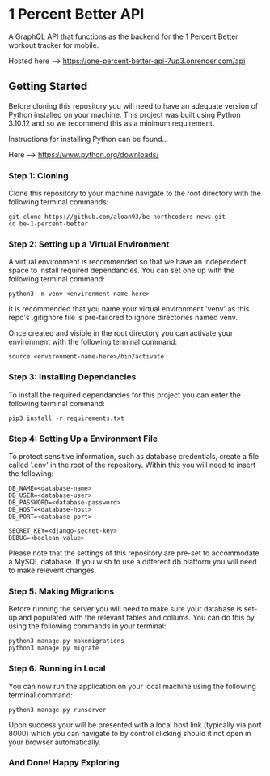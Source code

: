 # 1 Percent Better API

A GraphQL API that functions as the backend for the 1 Percent Better workout tracker for mobile.

Hosted here --> https://one-percent-better-api-7up3.onrender.com/api

## Getting Started

Before cloning this repository you will need to have an adequate version of Python installed on your machine.
This project was built using Python 3.10.12 and so we recommend this as a minimum requirement.

Instructions for installing Python can be found...

Here --> https://www.python.org/downloads/

### Step 1: Cloning

Clone this repository to your machine navigate to the root directory with the following terminal commands:

```
git clone https://github.com/aloan93/be-northcoders-news.git
cd be-1-percent-better
```

### Step 2: Setting up a Virtual Environment

A virtual environment is recommended so that we have an independent space to install required dependancies. You can set one up with the following terminal command:

```
python3 -m venv <environment-name-here>
```

It is recommended that you name your virtual environment 'venv' as this repo's .gitignore file is pre-tailored to ignore directories named venv.

Once created and visible in the root directory you can activate your environment with the following terminal command:

```
source <environment-name-here>/bin/activate
```

### Step 3: Installing Dependancies

To install the required dependancies for this project you can enter the following terminal command:

```
pip3 install -r requirements.txt
```

### Step 4: Setting Up a Environment File

To protect sensitive information, such as database credentials, create a file called '.env' in the root of the repository. Within this you will need to insert the following:

```
DB_NAME=<database-name>
DB_USER=<database-user>
DB_PASSWORD=<database-password>
DB_HOST=<database-host>
DB_PORT=<database-port>

SECRET_KEY=<django-secret-key>
DEBUG=<boolean-value>
```

Please note that the settings of this repository are pre-set to accommodate a MySQL database. If you wish to use a different db platform you will need to make relevent changes.

### Step 5: Making Migrations

Before running the server you will need to make sure your database is set-up and populated with the relevant tables and collums. You can do this by using the following commands in your terminal:

```
python3 manage.py makemigrations
python3 manage.py migrate
```

### Step 6: Running in Local

You can now run the application on your local machine using the following terminal command:

```
python3 manage.py runserver
```

Upon success your will be presented with a local host link (typically via port 8000) which you can navigate to by control clicking should it not open in your browser automatically.

### And Done! Happy Exploring
